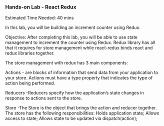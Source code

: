### Hands-on Lab - React Redux

Estimated Time Needed: 40 mins

In this lab, you will be building an increment counter using Redux.

Objective:
After completing this lab, you will be able to use state management to increment the counter using Redux. Redux library has all that it requires for store management while react-redux binds react and redux libraries together.

The store management with redux has 3 main components:

Actions - are blocks of information that send data from your application to your store. Actions must have a type property that indicates the type of action being performed.

Reducers -Reducers specify how the application’s state changes in response to actions sent to the store.

Store -The Store is the object that brings the action and reducer together. The store has the following responsibilities: Holds application state; Allows access to state; Allows state to be updated via dispatch(action);
